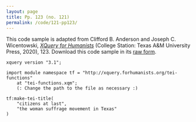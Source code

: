 ```yaml
---
layout: page
title: Pp. 123 (no. 121)
permalink: /code/121-pp123/
---
```


This code sample is adapted from Clifford B. Anderson and Joseph C. Wicentowski, 
[_XQuery for Humanists_](/) (College Station: Texas A&M University Press, 2020), 123. 
Download this code sample in its [raw form](/code/121-pp123/121-pp123.xq).

```xquery
xquery version "3.1";

import module namespace tf = "http://xquery.forhumanists.org/tei-functions"
    at "tei-functions.xqm";
    (: Change the path to the file as necessary :)

tf:make-tei-title(
    "citizens at last",
    "the woman suffrage movement in Texas"
)
```  
